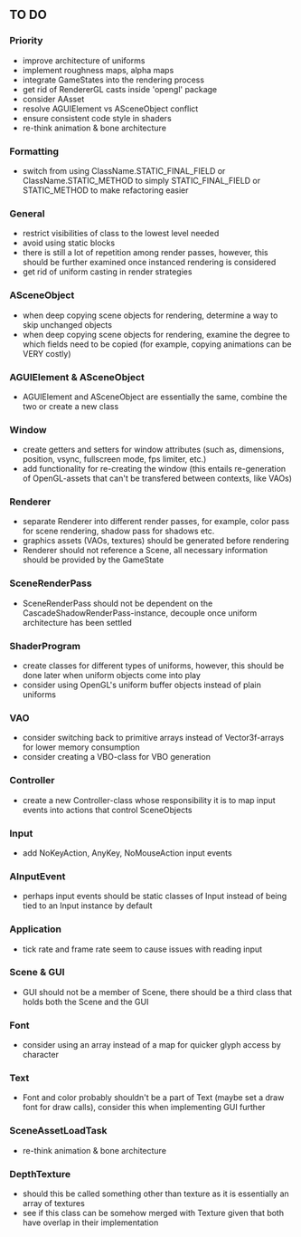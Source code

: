 ## TO DO

### Priority
- improve architecture of uniforms
- implement roughness maps, alpha maps
- integrate GameStates into the rendering process
- get rid of RendererGL casts inside 'opengl' package
- consider AAsset
- resolve AGUIElement vs ASceneObject conflict
- ensure consistent code style in shaders
- re-think animation & bone architecture

### Formatting
- switch from using ClassName.STATIC_FINAL_FIELD or ClassName.STATIC_METHOD to simply STATIC_FINAL_FIELD or STATIC_METHOD to make refactoring easier

### General
- restrict visibilities of class to the lowest level needed
- avoid using static blocks
- there is still a lot of repetition among render passes, however, this should be further examined once instanced rendering is considered
- get rid of uniform casting in render strategies

### ASceneObject
- when deep copying scene objects for rendering, determine a way to skip unchanged objects
- when deep copying scene objects for rendering, examine the degree to which fields need to be copied (for example, copying animations can be VERY costly)

### AGUIElement & ASceneObject
- AGUIElement and ASceneObject are essentially the same, combine the two or create a new class

### Window
- create getters and setters for window attributes (such as, dimensions, position, vsync, fullscreen mode, fps limiter, etc.)
- add functionality for re-creating the window (this entails re-generation of OpenGL-assets that can't be transfered between contexts, like VAOs)

### Renderer
- separate Renderer into different render passes, for example, color pass for scene rendering, shadow pass for shadows etc.
- graphics assets (VAOs, textures) should be generated before rendering
- Renderer should not reference a Scene, all necessary information should be provided by the GameState

### SceneRenderPass
- SceneRenderPass should not be dependent on the CascadeShadowRenderPass-instance, decouple once uniform architecture has been settled

### ShaderProgram
- create classes for different types of uniforms, however, this should be done later when uniform objects come into play
- consider using OpenGL's uniform buffer objects instead of plain uniforms

### VAO
- consider switching back to primitive arrays instead of Vector3f-arrays for lower memory consumption
- consider creating a VBO-class for VBO generation

### Controller
- create a new Controller-class whose responsibility it is to map input events into actions that control SceneObjects

### Input
- add NoKeyAction, AnyKey, NoMouseAction input events

### AInputEvent
- perhaps input events should be static classes of Input instead of being tied to an Input instance by default

### Application
- tick rate and frame rate seem to cause issues with reading input

### Scene & GUI
- GUI should not be a member of Scene, there should be a third class that holds both the Scene and the GUI

### Font
- consider using an array instead of a map for quicker glyph access by character

### Text
- Font and color probably shouldn't be a part of Text (maybe set a draw font for draw calls), consider this when implementing GUI further

### SceneAssetLoadTask
- re-think animation & bone architecture

### DepthTexture
- should this be called something other than texture as it is essentially an array of textures
- see if this class can be somehow merged with Texture given that both have overlap in their implementation
